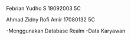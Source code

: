 Febrian Yudho S 
19092003 
5C

Ahmad Zidny Rofi Amir 
17080132 
5C



-Menggunakan Database Realm 
-Data Karyawan